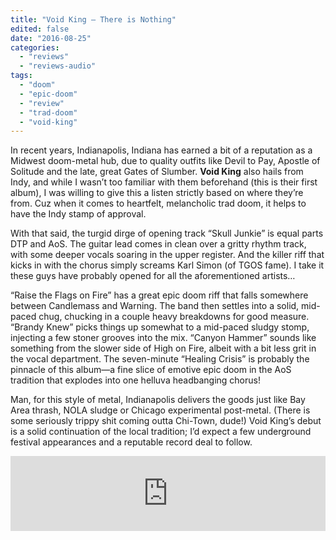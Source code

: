 ```yaml
---
title: "Void King – There is Nothing"
edited: false
date: "2016-08-25"
categories:
  - "reviews"
  - "reviews-audio"
tags:
  - "doom"
  - "epic-doom"
  - "review"
  - "trad-doom"
  - "void-king"
---
```


In recent years, Indianapolis, Indiana has earned a bit of a reputation as a Midwest doom-metal hub, due to quality outfits like Devil to Pay, Apostle of Solitude and the late, great Gates of Slumber. **Void King** also hails from Indy, and while I wasn’t too familiar with them beforehand (this is their first album), I was willing to give this a listen strictly based on where they’re from. Cuz when it comes to heartfelt, melancholic trad doom, it helps to have the Indy stamp of approval.

With that said, the turgid dirge of opening track “Skull Junkie” is equal parts DTP and AoS. The guitar lead comes in clean over a gritty rhythm track, with some deeper vocals soaring in the upper register. And the killer riff that kicks in with the chorus simply screams Karl Simon (of TGOS fame). I take it these guys have probably opened for all the aforementioned artists…

“Raise the Flags on Fire” has a great epic doom riff that falls somewhere between Candlemass and Warning. The band then settles into a solid, mid-paced chug, chucking in a couple heavy breakdowns for good measure. “Brandy Knew” picks things up somewhat to a mid-paced sludgy stomp, injecting a few stoner grooves into the mix. “Canyon Hammer” sounds like something from the slower side of High on Fire, albeit with a bit less grit in the vocal department. The seven-minute “Healing Crisis” is probably the pinnacle of this album—a fine slice of emotive epic doom in the AoS tradition that explodes into one helluva headbanging chorus!

Man, for this style of metal, Indianapolis delivers the goods just like Bay Area thrash, NOLA sludge or Chicago experimental post-metal. (There is some seriously trippy shit coming outta Chi-Town, dude!) Void King’s debut is a solid continuation of the local tradition; I’d expect a few underground festival appearances and a reputable record deal to follow.

<iframe style="border: 0; width: 100%; height: 120px;" src="https://bandcamp.com/EmbeddedPlayer/album=3035961766/size=large/bgcol=ffffff/linkcol=0687f5/tracklist=false/artwork=small/transparent=true/" width="300" height="150" seamless=""><a href="http://voidking.bandcamp.com/album/there-is-nothing">There Is Nothing by Void King</a></iframe>
